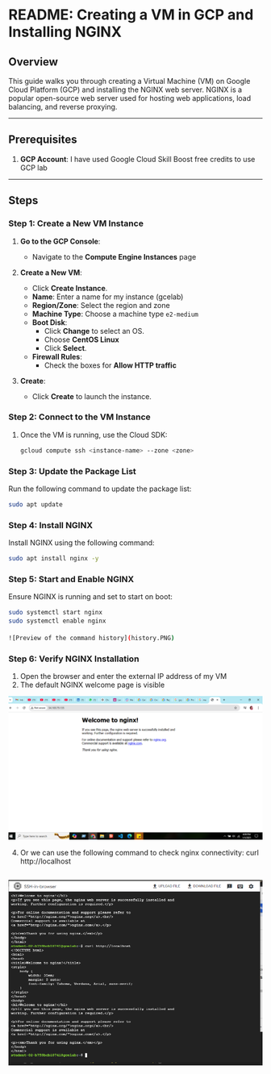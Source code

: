 # README: Creating a VM in GCP and Installing NGINX

## Overview
This guide walks you through creating a Virtual Machine (VM) on Google Cloud Platform (GCP) and installing the NGINX web server. NGINX is a popular open-source web server used for hosting web applications, load balancing, and reverse proxying.

---

## Prerequisites
1. **GCP Account**: I have used Google Cloud Skill Boost free credits to use GCP lab

---

## Steps

### Step 1: Create a New VM Instance
1. **Go to the GCP Console**:
   - Navigate to the **Compute Engine Instances** page

2. **Create a New VM**:
   - Click **Create Instance**.
   - **Name**: Enter a name for my instance (gcelab)
   - **Region/Zone**: Select the region and zone 
   - **Machine Type**: Choose a machine type `e2-medium`
   - **Boot Disk**:
     - Click **Change** to select an OS.
     - Choose **CentOS Linux**
     - Click **Select**.
   - **Firewall Rules**:
     - Check the boxes for **Allow HTTP traffic** 

3. **Create**:
   - Click **Create** to launch the instance.

### Step 2: Connect to the VM Instance
1. Once the VM is running, use the Cloud SDK:

   ```bash
   gcloud compute ssh <instance-name> --zone <zone>
   ```

### Step 3: Update the Package List
Run the following command to update the package list:
```bash
sudo apt update
```

### Step 4: Install NGINX
Install NGINX using the following command:
```bash
sudo apt install nginx -y
```

### Step 5: Start and Enable NGINX
Ensure NGINX is running and set to start on boot:
```bash
sudo systemctl start nginx
sudo systemctl enable nginx

![Preview of the command history](history.PNG)

```

### Step 6: Verify NGINX Installation
1. Open the browser and enter the external IP address of my VM 
2. The default NGINX welcome page is visible

 ![Preview of the nginx server](nginx.PNG)

 
4. Or we can use the following command to check nginx connectivity: curl http://localhost

![Preview of the curl command](curl.PNG)
---




